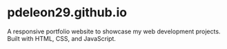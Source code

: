 # pdeleon29.github.io
A responsive portfolio website to showcase my web development projects. Built with HTML, CSS, and JavaScript.
